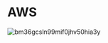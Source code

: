 # AWS

![bm36gcsln99mif0jhv50hia3y](https://github.com/user-attachments/assets/e25c1aa7-87f8-44cc-9b82-7aa959109d30)
